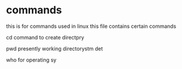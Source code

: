 # commands
this is for commands used in linux
this file contains certain commands

cd command
to create directpry

pwd
presently working directorystm det

who
for operating sy

